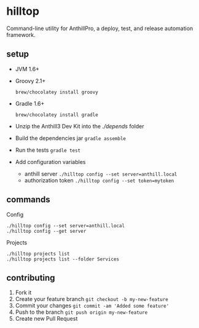# hilltop

Command-line utility for AnthillPro, a deploy, test, and release automation framework.

## setup

* JVM 1.6+
* Groovy 2.1+

    `brew/chocolatey install groovy`

* Gradle 1.6+

    `brew/chocolatey install gradle`

* Unzip the Anthill3 Dev Kit into the *./depends* folder
* Build the dependencies jar `gradle assemble`
* Run the tests `gradle test`
* Add configuration variables
    * anthill server `./hilltop config --set server=anthill.local`
    * authorization token `./hilltop config --set token=mytoken`

## commands

Config

    ./hilltop config --set server=anthill.local
    ./hilltop config --get server

Projects

    ./hilltop projects list
    ./hilltop projects list --folder Services

## contributing

1. Fork it
2. Create your feature branch `git checkout -b my-new-feature`
3. Commit your changes `git commit -am 'Added some feature'`
4. Push to the branch `git push origin my-new-feature`
5. Create new Pull Request
